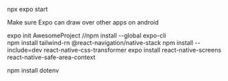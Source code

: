 npx expo start

Make sure Expo can draw over other apps on android


expo init AwesomeProject
//npm install --global expo-cli  
npm install tailwind-rn @react-navigation/native-stack 
npm install --include=dev react-native-css-transformer
expo install react-native-screens react-native-safe-area-context


npm install dotenv
